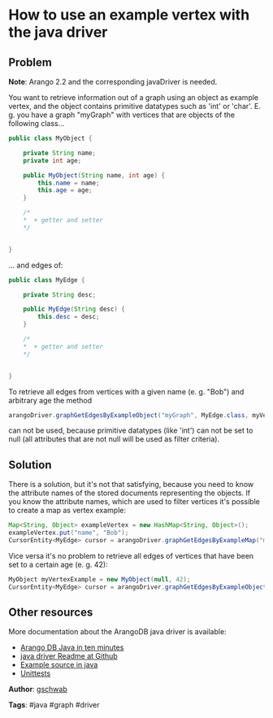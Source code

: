 # How to use an example vertex with the java driver

## Problem

**Note**: Arango 2.2 and the corresponding javaDriver is needed.

You want to retrieve information out of a graph using an object<T> as example vertex, and the object contains primitive datatypes such as 'int' or 'char'. E. g. you have a graph "myGraph" with vertices that are objects of the following class...

``` java
public class MyObject {

    private String name;
    private int age;

    public MyObject(String name, int age) {
        this.name = name;
        this.age = age;
    }

    /*
    *  + getter and setter
    */


}
```

... and edges of:

``` java
public class MyEdge {

    private String desc;

    public MyEdge(String desc) {
        this.desc = desc;
    }

    /*
    *  + getter and setter
    */


}
```

To retrieve all edges from vertices with a given name (e. g. "Bob") and arbitrary age the method   
``` java
arangoDriver.graphGetEdgesByExampleObject("myGraph", MyEdge.class, myVertexExample)
```
can not be used, because primitive datatypes (like 'int') can not be set to null (all attributes that are not null will be used as filter criteria). 

## Solution
There is a solution, but it's not that satisfying, because you need to know the attribute names of the stored documents representing the objects. If you know the attribute names, which are used to filter vertices it's possible to create a map as vertex example:  


```java
Map<String, Object> exampleVertex = new HashMap<String, Object>();
exampleVertex.put("name", "Bob");
CursorEntity<MyEdge> cursor = arangoDriver.graphGetEdgesByExampleMap("myGraph", MyEdge.class, exampleVertex);
```

Vice versa it's no problem to retrieve all edges of vertices that have been set to a certain age (e. g. 42):

``` java
MyObject myVertexExample = new MyObject(null, 42);
CursorEntity<MyEdge> cursor = arangoDriver.graphGetEdgesByExampleObject("myGraph", MyEdge.class, myVertexExample)
```

## Other resources
More documentation about the ArangoDB java driver is available:
 - [Arango DB Java in ten minutes](https://www.arangodb.com/tutorial-java/)
 - [java driver Readme at Github](https://github.com/arangodb/arangodb-java-driver)
 - [Example source in java](https://github.com/arangodb/arangodb-java-driver/tree/master/src/test/java/com/arangodb/example)
 - [Unittests](https://github.com/arangodb/arangodb-java-driver/tree/master/src/test/java/com/arangodb)

**Author**: [gschwab](https://github.com/gschwab)


**Tags**: #java #graph #driver
